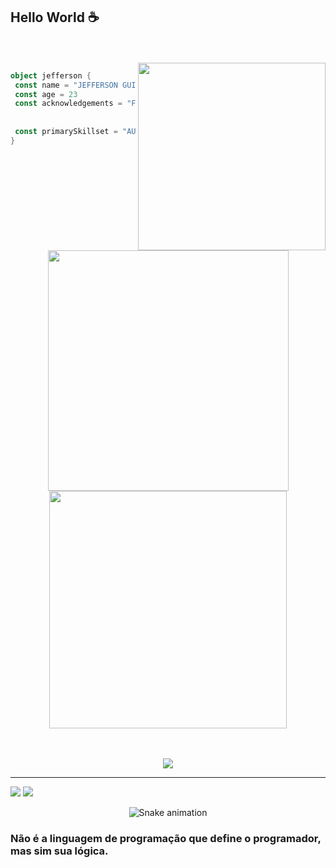 ## Hello World ☕
<br>
<br>
<img align="right" width="300" src="https://i2.wp.com/allhtaccess.info/wp-content/uploads/2018/03/programming.gif?fit=1281%2C716&ssl=1" />

```kotlin
object jefferson {
 const name = "JEFFERSON GUIRRA DE FREITAS SILVA"
 const age = 23
 const acknowledgements = "FRONT-END"
 
 
 const primarySkillset = "AUTODIDATA,COMUNICAÇÃO,FOCO"
}
```
<br>
<br>
<br>
<div align="center"style="display:inline-block >
  <a href="https://github.com/Jefferson-Guirra">
  <img   width="385em" src="https://github-readme-stats.vercel.app/api?username=Jefferson-Guirra&show_icons=true&theme=dark&include_all_commits=true&count_private=true"/>
  <img   width="380em"src="https://github-readme-stats.vercel.app/api/top-langs/?username=Jefferson-Guirra&layout=compact&langs_count=7&theme=dark"/>
</div>
 <br>
 <br>
<div>
<p  align="center"><img src="https://skillicons.dev/icons?i=git,github,html,css,bootstrap,js,react,redux" /></p>


</div>
<hr>
 <div>
   <a href="https://www.instagram.com/jefferson.guirra/" target="_blank"><img src="https://img.shields.io/badge/-Instagram-%23E4405F?style=for-the-badge&logo=instagram&logoColor=white" target="_blank"></a>
<a href="https://www.linkedin.com/in/jefferson-guirra-29b391238/" target="_blank"><img src="https://img.shields.io/badge/-LinkedIn-%230077B5?style=for-the-badge&logo=linkedin&logoColor=white" target="_blank"></a> 
 </div>
 
 <div align="center">
  
  ![Snake animation](https://github.com/danielbped/danielbped/blob/output/github-contribution-grid-snake.svg)
  
</div>


### Não é a linguagem de programação que define o programador, mas sim sua lógica.

          
